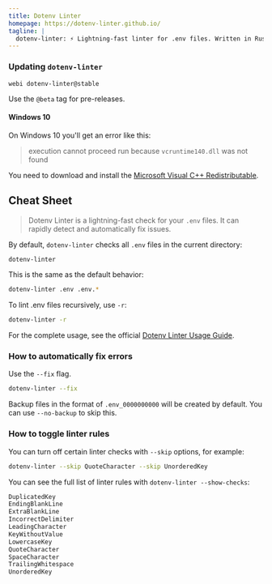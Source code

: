 ```yaml
---
title: Dotenv Linter
homepage: https://dotenv-linter.github.io/
tagline: |
  dotenv-linter: ⚡️ Lightning-fast linter for .env files. Written in Rust 🦀
---
```


### Updating `dotenv-linter`

`webi dotenv-linter@stable`

Use the `@beta` tag for pre-releases.

#### Windows 10

On Windows 10 you'll get an error like this:

> execution cannot proceed run because `vcruntime140.dll` was not found

You need to download and install the
[Microsoft Visual C++ Redistributable](https://support.microsoft.com/en-us/help/2977003/the-latest-supported-visual-c-downloads).

## Cheat Sheet

> Dotenv Linter is a lightning-fast check for your `.env` files. It can rapidly
> detect and automatically fix issues.

By default, `dotenv-linter` checks all `.env` files in the current directory:

```bash
dotenv-linter
```

This is the same as the default behavior:

```bash
dotenv-linter .env .env.*
```

To lint .env files recursively, use `-r`:

```bash
dotenv-linter -r
```

For the complete usage, see the official
[Dotenv Linter Usage Guide](https://dotenv-linter.github.io/#/usage).

### How to automatically fix errors

Use the `--fix` flag.

```bash
dotenv-linter --fix
```

Backup files in the format of `.env_0000000000` will be created by default. You
can use `--no-backup` to skip this.

### How to toggle linter rules

You can turn off certain linter checks with `--skip` options, for example:

```bash
dotenv-linter --skip QuoteCharacter --skip UnorderedKey
```

You can see the full list of linter rules with `dotenv-linter --show-checks`:

```txt
DuplicatedKey
EndingBlankLine
ExtraBlankLine
IncorrectDelimiter
LeadingCharacter
KeyWithoutValue
LowercaseKey
QuoteCharacter
SpaceCharacter
TrailingWhitespace
UnorderedKey
```
